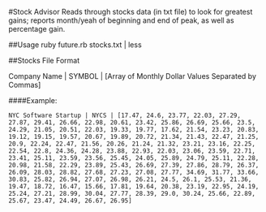 #Stock Advisor
Reads through stocks data (in txt file) to look for greatest gains; reports month/yeah of beginning and end of peak, as well as percentage gain.

##Usage
    ruby future.rb stocks.txt | less
    
##Stocks File Format

Company Name | SYMBOL | [Array of Monthly Dollar Values Separated by Commas]

####Example:

    NYC Software Startup | NYCS | [17.47, 24.6, 23.77, 22.03, 27.29, 27.87, 29.41, 26.66, 22.98, 20.61, 23.42, 25.86, 26.69, 25.66, 23.5, 24.29, 21.05, 20.51, 22.03, 19.33, 19.77, 17.62, 21.54, 23.23, 20.83, 19.12, 19.15, 19.57, 20.67, 19.89, 20.72, 21.34, 21.43, 22.47, 21.25, 20.9, 22.24, 22.47, 21.56, 20.26, 21.24, 21.32, 23.21, 23.16, 22.25, 22.54, 22.8, 24.36, 24.28, 23.88, 22.93, 22.03, 23.06, 23.59, 22.71, 23.41, 25.11, 23.59, 23.56, 25.45, 24.05, 25.89, 24.79, 25.11, 22.28, 20.98, 21.58, 22.29, 23.89, 25.43, 26.69, 27.39, 27.86, 28.79, 26.37, 26.09, 28.03, 28.82, 27.68, 27.23, 27.08, 27.77, 34.69, 31.77, 33.66, 30.83, 25.82, 26.94, 27.07, 26.98, 26.21, 24.5, 26.1, 25.53, 21.36, 19.47, 18.72, 16.47, 15.66, 17.81, 19.64, 20.38, 23.19, 22.95, 24.19, 25.24, 27.21, 28.99, 30.04, 27.77, 28.39, 29.0, 30.24, 25.66, 22.89, 25.67, 23.47, 24.49, 26.67, 26.95]